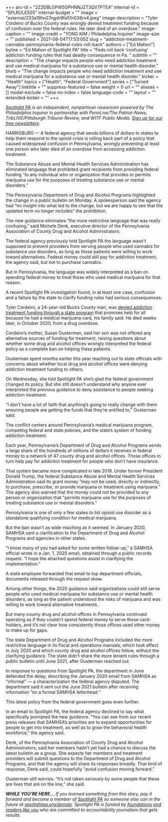 +++
arc-id = "2Z2DBLGPW5GPHNNJZT3QV7PTEA"
internal-id = "SPLRULES05"
internal-budget = ""
image = "external/233a19hn27ngdr9fa51n038rx4.jpeg"
image-description = "Tyler Cordeiro of Bucks County was wrongly denied treatment funding because of confusion over the federal rules. He later died of an overdose."
image-caption = ""
image-credit = "YONG KIM / Philadelphia Inquirer"
image-size = ""
published = 2021-08-04T17:53:00Z
slug = "addiction-treatment-cannabis-pennsylvania-federal-rules-roll-back"
authors = ["Ed Mahon"]
byline = "Ed Mahon of Spotlight PA"
title = "Feds roll back ‘confusing’ addiction funding rules that had deadly consequence in Pa. "
subtitle = ""
description = "The change impacts people who need addiction treatment and use medical marijuana for a substance use or mental health disorder."
blurb = "The change impacts people who need addiction treatment and use medical marijuana for a substance use or mental health disorder."
kicker = "Health"
topics = ["Health", "Federal Government"]
series = ["Turned Away"]
linktitle = ""
suppress-featured = false
weight = 0
url = ""
aliases = []
modal-exclude = false
no-index = false
language-code = ""
layout = ""
extended-kicker = ""
+++

<a href="https://www.spotlightpa.org/"><i>Spotlight PA</i></a><i> is an independent, nonpartisan newsroom powered by The Philadelphia Inquirer in partnership with PennLive/The Patriot-News, TribLIVE/Pittsburgh Tribune-Review, and WITF Public Media. </i><a href="https://www.spotlightpa.org/newsletters"><i>Sign up for our free newsletters</i></a><i>.</i>

HARRISBURG — A federal agency that sends billions of dollars to states to help them respond to the opioid crisis is rolling back part of a policy that caused widespread confusion in Pennsylvania, wrongly preventing at least one person who later died of an overdose from accessing addiction treatment.

The Substance Abuse and Mental Health Services Administration has eliminated language that prohibited grant recipients from providing federal funding “to any individual who or organization that provides or permits marijuana use for the purposes of treating substance use or mental disorders.”

The Pennsylvania Department of Drug and Alcohol Programs highlighted the change in a public bulletin on Monday. A spokesperson said the agency had “no insight into what led to the change, but we are happy to see that the updated term no longer includes” the prohibition.

<script src="https://www.spotlightpa.org/embed.js" async></script><div data-spl-embed-version="1" data-spl-src="https://www.spotlightpa.org/embeds/newsletter/"></div>

The new guidance eliminates “the more restrictive language that was really confusing,” said Michele Denk, executive director of the Pennsylvania Association of County Drug and Alcohol Administrators.

The federal agency previously told Spotlight PA the language wasn’t supposed to prevent providers from serving people who used cannabis for substance use disorders, as long as those patients were willing to work toward alternatives. Federal money could still pay for addiction treatment, the agency said, but not to purchase cannabis.

But in Pennsylvania, the language was widely interpreted as a ban on spending federal money to treat those who used medical marijuana for that reason.

A recent Spotlight PA investigation found, in at least one case, confusion and a failure by the state to clarify funding rules had serious consequences.

Tyler Cordeiro, a 24-year-old Bucks County man, was <a href="https://www.spotlightpa.org/news/2021/06/pa-medical-marijuana-insurance-drug-treatment-confusion/">denied addiction treatment funding through a state program</a> that promises help for all because he had a medical marijuana card, his family said. He died weeks later, in October 2020, from a drug overdose.

Cordeiro’s mother, Susan Ousterman, said her son was not offered any alternative sources of funding for treatment, raising questions about whether some drug and alcohol offices wrongly interpreted the federal policy as a complete ban on helping these patients.

Ousterman spent months earlier this year reaching out to state officials with concerns about whether local drug and alcohol offices were denying addiction treatment funding to others.

On Wednesday, she told Spotlight PA she’s glad the federal government changed its policy. But she still doesn’t understand why anyone ever interpreted the previous guidance to deny assistance to people seeking addiction treatment.

“I don’t have a lot of faith that anything’s going to really change with them ensuring people are getting the funds that they’re entitled to,” Ousterman said.

The conflict centers around Pennsylvania’s medical marijuana program, competing federal and state policies, and the state’s system of funding addiction treatment.

Each year, Pennsylvania’s Department of Drug and Alcohol Programs sends a large share of the hundreds of millions of dollars it receives in federal money to a network of 47 county drug and alcohol offices. Those offices in turn help pay for addiction treatment for people who don’t have insurance.

That system became more complicated in late 2019. Under former President Donald Trump, the federal Substance Abuse and Mental Health Services Administration said its grant money “may not be used, directly or indirectly, to purchase, prescribe, or provide marijuana or treatment using marijuana.” The agency also warned that the money could not be provided to any person or organization that “permits marijuana use for the purposes of treating substance use or mental disorders.”

Pennsylvania is one of only a few states to list opioid use disorder as a standalone qualifying condition for medical marijuana.

But the ban wasn’t as wide-reaching as it seemed. In January 2020, SAMHSA sent a clarification to the Department of Drug and Alcohol Programs and agencies in other states.

“I know many of you had asked for some written follow-up,” a SAMHSA official wrote in a Jan. 1, 2020 email, obtained through a public records request. “I hope the attached questions assist in clarifying the implementation.”

A state employee forwarded that email to top department officials, documents released through the request show.

Among other things, the 2020 guidance said organizations could still serve people who used medical marijuana for substance use or mental health disorders, as long as the patient understood the risks of marijuana and was willing to work toward alternative treatments.

But many county drug and alcohol offices in Pennsylvania continued operating as if they couldn’t spend federal money to serve those card-holders, and it’s not clear how consistently those offices used other money to make up for gaps.

The state Department of Drug and Alcohol Programs included the more restrictive language in its fiscal and operations manuals, which took effect in July 2020 and which county drug and alcohol offices follow, without the clarifying guidance. The state didn’t share the more lenient rules through a public bulletin until June 2021, after Ousterman reached out.

In response to questions from Spotlight PA, the department in June defended the delay, describing the January 2020 email from SAMHSA as “informal” — a characterization the federal agency disputed. The department said it sent out the June 2021 bulletin after receiving information “on a formal SAMHSA letterhead.”

This latest policy from the federal government goes even further.

<script src="https://www.spotlightpa.org/embed.js" async></script><div data-spl-embed-version="1" data-spl-src="https://www.spotlightpa.org/embeds/donate/?teaser_text=If%20you%20learned%20something%20from%20this%20report%2C%20pay%20it%20forward%20and%20become%20a%20member%20of%20Spotlight%20PA%20so%20someone%20else%20can%20in%20the%20future."></div>

In an email to Spotlight PA, the federal agency declined to say what specifically prompted the new guidance. “You can see from our recent press releases that SAMHSA’s priorities are to expand opportunities for people to get into treatment, as well as to grow the behavioral health workforce,” the agency said.

Denk, of the Pennsylvania Association of County Drug and Alcohol Administrators, said her members hadn’t yet had a chance to discuss the latest bulletin as a group. She expects her members and treatment providers will submit questions to the Department of Drug and Alcohol Programs, and that the agency will share its responses broadly. That kind of response, Denk said, could hopefully “avoid confusion moving forward.”

Ousterman still worries. “It’s not taken seriously by some people that these are lives that are on the line,” she said.

<i><b>WHILE YOU’RE HERE...</b></i><i> If you learned something from this story, pay it forward and become a member of </i><a href="https://www.spotlightpa.org/"><i>Spotlight PA</i></a><i> so someone else can in the future at </i><a href="http://spotlightpa.org/donate"><i>spotlightpa.org/donate</i></a><i>. Spotlight PA is funded by</i><a href="https://www.spotlightpa.org/support"><i> foundations</i></a><i> </i><a href="https://www.spotlightpa.org/support"><i>and readers like you</i></a><i> who are committed to accountability journalism that gets results.</i>

